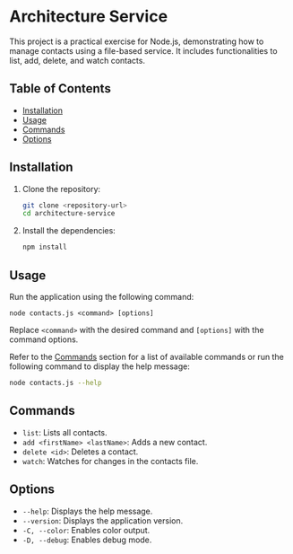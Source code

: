# Architecture Service

This project is a practical exercise for Node.js, demonstrating how to manage contacts using a file-based service. It includes functionalities to list, add, delete, and watch contacts.

## Table of Contents

- [Installation](#installation)
- [Usage](#usage)
- [Commands](#commands)
- [Options](#options)

## Installation

1. Clone the repository:
    ```sh
    git clone <repository-url>
    cd architecture-service
    ```

2. Install the dependencies:
    ```sh
    npm install
    ```

## Usage

Run the application using the following command:
```
node contacts.js <command> [options]
```
Replace `<command>` with the desired command and `[options]` with the command options.

Refer to the [Commands](#commands) section for a list of available commands or run the following command to display the help message:
```sh
node contacts.js --help
```

## Commands
* `list`: Lists all contacts.
* `add <firstName> <lastName>`: Adds a new contact.
* `delete <id>`: Deletes a contact.
* `watch`: Watches for changes in the contacts file.

## Options
* `--help`: Displays the help message.
* `--version`: Displays the application version.
* `-C, --color`: Enables color output.
* `-D, --debug`: Enables debug mode.
